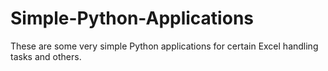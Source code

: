 # Simple-Python-Applications
These are some very simple Python applications for certain Excel handling tasks and others.

